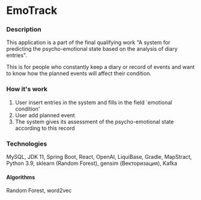 # EmoTrack

### Description

This application is a part of the final qualifying work "A system for predicting the psycho-emotional state based on the analysis of diary entries".

This is for people who constantly keep a diary or record of events and want to know how the planned events will affect their condition.

### How it's work

1) User insert entries in the system and fills in the field `emotional condition'
2) User add planned event
3) The system gives its assessment of the psycho-emotional state according to this record

### Technologies

MySQL, JDK 11, Spring Boot, React, OpenAI, LiquiBase, Gradle, MapStract, Python 3.9, sklearn (Random Forest), gensim (Векторизация), Kafka

#### Algorithms
Random Forest, word2vec
